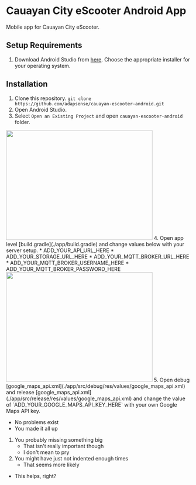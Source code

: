 # Cauayan City eScooter Android App
Mobile app for Cauayan City eScooter.

## Setup Requirements
1. Download Android Studio from [here](https://developer.android.com/studio). Choose the appropriate installer for your operating system.

## Installation
1. Clone this repository.
```git clone https://github.com/adapsense/cauayan-escooter-android.git```
2. Open Android Studio.
3. Select `Open an Existing Project` and open `cauayan-escooter-android` folder.
<img src="./app/screenshots/01.png" width="400" height="300" />
4. Open app level [build.gradle](./app/build.gradle) and change values below with your server setup.
    * ADD_YOUR_API_URL_HERE
    * ADD_YOUR_STORAGE_URL_HERE
    * ADD_YOUR_MQTT_BROKER_URL_HERE
    * ADD_YOUR_MQTT_BROKER_USERNAME_HERE
    * ADD_YOUR_MQTT_BROKER_PASSWORD_HERE
<img src="./app/screenshots/02.png" width="400" height="300" />
5. Open debug [google_maps_api.xml](./app/src/debug/res/values/google_maps_api.xml) and release [google_maps_api.xml](./app/src/release/res/values/google_maps_api.xml) and change the value of `ADD_YOUR_GOOGLE_MAPS_API_KEY_HERE` with your own Google Maps API key.

- No problems exist
- You made it all up
 1. You probably missing something big
     - That isn't really important though
     - I don't mean to pry
 2. You might have just not indented enough times
     - That seems more likely
- This helps, right?